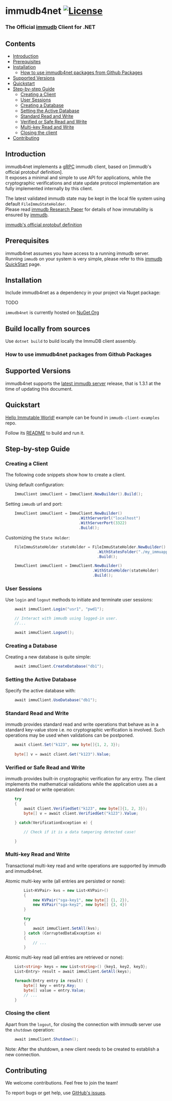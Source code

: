 # immudb4net [![License](https://img.shields.io/github/license/codenotary/immudb4j)](LICENSE)


### The Official [immudb] Client for .NET

[immudb]: https://immudb.io/

## Contents

  - [Introduction](#introduction)
  - [Prerequisites](#prerequisites)
  - [Installation](#installation)
    - [How to use immudb4net packages from Github Packages](#how-to-use-immudb4net-packages-from-github-packages)
  - [Supported Versions](#supported-versions)
  - [Quickstart](#quickstart)
  - [Step-by-step Guide](#step-by-step-guide)
    - [Creating a Client](#creating-a-client)
    - [User Sessions](#user-sessions)
    - [Creating a Database](#creating-a-database)
    - [Setting the Active Database](#setting-the-active-database)
    - [Standard Read and Write](#standard-read-and-write)
    - [Verified or Safe Read and Write](#verified-or-safe-read-and-write)
    - [Multi-key Read and Write](#multi-key-read-and-write)
    - [Closing the client](#closing-the-client)
  - [Contributing](#contributing)

## Introduction

immudb4net implements a [gRPC] immudb client, based on [immudb's official protobuf definition].<br/>
It exposes a minimal and simple to use API for applications, while the cryptographic verifications and state update protocol implementation 
are fully implemented internally by this client.

The latest validated immudb state may be kept in the local file system using default `FileImmuStateHolder`.<br/>
Please read [immudb Research Paper] for details of how immutability is ensured by [immudb].

[gRPC]: https://grpc.io/
[immudb Research Paper]: https://immudb.io/
[immudb]: https://immudb.io/
[immudb's official protobuf definition](https://github.com/codenotary/immudb/blob/master/pkg/api/schema/schema.proto)

## Prerequisites

immudb4net assumes you have access to a running immudb server.<br/>
Running `immudb` on your system is very simple, please refer to this [immudb QuickStart](https://docs.immudb.io/master/quickstart.html) page.

## Installation

Include immudb4net as a dependency in your project via Nuget package:

TODO

`immudb4net` is currently hosted on [NuGet.Org]

[NuGet.Org]: https://nuget.org

## Build locally from sources

Use ```dotnet build``` to build locally the ImmuDB client assembly.

### How to use immudb4net packages from Github Packages

## Supported Versions

immudb4net supports the [latest immudb server] release, that is 1.3.1 at the time of updating this document.

[latest immudb server]: https://github.com/codenotary/immudb/releases/tag/v1.3.1

## Quickstart

[Hello Immutable World!] example can be found in `immudb-client-examples` repo.

[Hello Immutable World!]: https://github.com/codenotary/immudb-client-examples/tree/master/c#

Follow its [README](https://github.com/codenotary/immudb-client-examples/blob/master/c#/README.md) to build and run it.

## Step-by-step Guide

### Creating a Client

The following code snippets show how to create a client.

Using default configuration:

``` C#
    ImmuClient immuClient = ImmuClient.NewBuilder().Build();
```

Setting `immudb` url and port:

``` C#
    ImmuClient immuClient = ImmuClient.NewBuilder()
                                .WithServerUrl("localhost")
                                .WithServerPort(3322)
                                .Build();
```

Customizing the `State Holder`:

``` C#
    FileImmuStateHolder stateHolder = FileImmuStateHolder.NewBuilder()
                                        .WithStatesFolder("./my_immuapp_states")
                                        .Build();

    ImmuClient immuClient = ImmuClient.NewBuilder()
                                      .WithStateHolder(stateHolder)
                                      .Build();
```

### User Sessions

Use `login` and `logout` methods to initiate and terminate user sessions:

``` C#
    await immuClient.Login("usr1", "pwd1");

    // Interact with immudb using logged-in user.
    //...

    await immuClient.Logout();
```

### Creating a Database

Creating a new database is quite simple:

``` C#
    await immuClient.CreateDatabase("db1");
```

### Setting the Active Database

Specify the active database with:

``` C#
    await immuClient.UseDatabase("db1");
```

### Standard Read and Write

immudb provides standard read and write operations that behave as in a standard
key-value store i.e. no cryptographic verification is involved. Such operations
may be used when validations can be postponed.

``` C#
    await client.Set("k123", new byte[]{1, 2, 3});
    
    byte[] v = await client.Get("k123").Value;
```

### Verified or Safe Read and Write

immudb provides built-in cryptographic verification for any entry. The client
implements the mathematical validations while the application uses as a standard
read or write operation:

``` C#
    try 
    {
        await Client.VerifiedSet("k123", new byte[]{1, 2, 3});    
        byte[] v = await client.VerifiedGet("k123").Value;

    } catch(VerificationException e) {

        // Check if it is a data tampering detected case!

    }
```

### Multi-key Read and Write

Transactional multi-key read and write operations are supported by immudb and immudb4net.

Atomic multi-key write (all entries are persisted or none):

``` C#
        List<KVPair> kvs = new List<KVPair>() 
        {
            new KVPair("sga-key1", new byte[] {1, 2}),
            new KVPair("sga-key2", new byte[] {3, 4})
        }

        try 
        {
            await immuClient.SetAll(kvs);
        } catch (CorruptedDataException e) 
        {
            // ...
        }
```

Atomic multi-key read (all entries are retrieved or none):

``` C#
    List<string> keys = new List<string>() {key1, key2, key3};
    List<Entry> result = await immuClient.GetAll(keys);

    foreach(Entry entry in result) {
        byte[] key = entry.Key;
        byte[] value = entry.Value;
        // ...
    }
```

### Closing the client

Apart from the `logout`, for closing the connection with immudb server use the `shutdown` operation:

``` C#
    await immuClient.Shutdown();
```

Note: After the shutdown, a new client needs to be created to establish a new connection.

## Contributing

We welcome contributions. Feel free to join the team!

To report bugs or get help, use [GitHub's issues].

[GitHub's issues]: https://github.com/codenotary/immudb4net/issues
